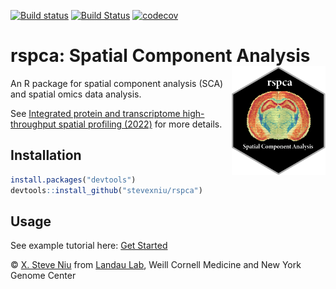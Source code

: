 [![Build status](https://ci.appveyor.com/api/projects/status/tqyu7kdlgte7b2jy?svg=true)](https://ci.appveyor.com/project/stevexniu/rspca)
[![Build Status](https://app.travis-ci.com/stevexniu/rspca.svg?branch=master)](https://app.travis-ci.com/stevexniu/rspca)
[![codecov](https://codecov.io/gh/stevexniu/rspca/branch/master/graph/badge.svg?token=OXK8ZT3QH1)](https://codecov.io/gh/stevexniu/rspca)

# rspca: Spatial Component Analysis <img src="man/figures/logo.png" align="right" width="150"/>

An R package for spatial component analysis (SCA) and spatial omics data analysis. 

See <a href="https://doi.org/10.1101/2022.03.15.484516" target="_blank">Integrated protein and transcriptome high-throughput spatial profiling (2022)</a> for more details.

Installation
-----

``` r
install.packages("devtools")
devtools::install_github("stevexniu/rspca")
```

Usage
-----
See example tutorial here:
[Get Started](https://stevexniu.github.io/rspca/articles/get_started.html)

© [X. Steve Niu](https://github.com/stevexniu) from [Landau Lab](https://www.landaulab.org), Weill Cornell Medicine and New York Genome Center
